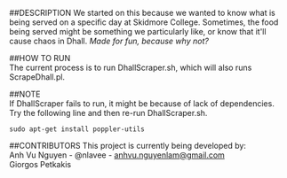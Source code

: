 ##DESCRIPTION
We started on this because we wanted to know what is being served on a specific day at Skidmore College. Sometimes, the food being served might be something we particularly like, or know that it'll cause chaos in Dhall. 
*Made for fun, because why not?*

##HOW TO RUN  
The current process is to run DhallScraper.sh, which will also runs ScrapeDhall.pl.  

##NOTE  
If DhallScraper fails to run, it might be because of lack of dependencies.   
Try the following line and then re-run DhallScraper.sh.  
```
sudo apt-get install poppler-utils
```

##CONTRIBUTORS
This project is currently being developed by:  
Anh Vu Nguyen - @nlavee - anhvu.nguyenlam@gmail.com  
Giorgos Petkakis  

